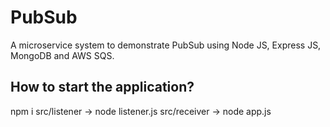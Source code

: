 # PubSub
A microservice system to demonstrate PubSub using Node JS, Express JS, MongoDB and AWS SQS.

## How to start the application?

npm i
src/listener -> node listener.js
src/receiver -> node app.js



